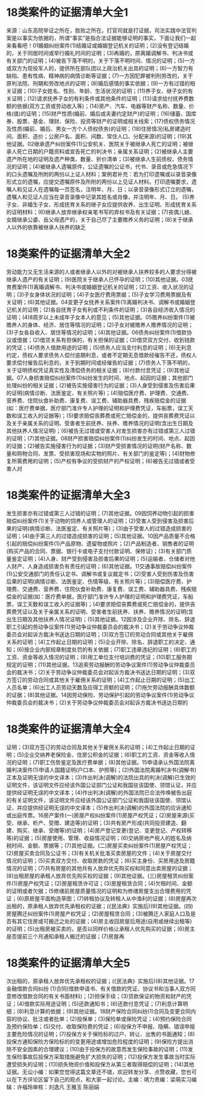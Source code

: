 # 18类案件的证据清单大全1

来源：山东高院举证之所在，胜败之所在。打官司就是打证据，司法实践中法官判案是以事实为依据的，所谓“事实”是指合法证据能够证明的事实，下面让我们一起来看看吧！01婚姻纠纷案件(1)结婚证或婚姻登记机关的证明；(2)没有登记结婚的，关于同居时间或举行婚礼时间的证明；(3)再婚的，原离婚调解书、判决书或有关部门的证明；(4)被告下落不明的，关于下落不明时间、情况的证明；(5)一方或双方为现役军人的，提供所在部队团以上政治机关出具的证明；(6)一方智力有缺陷、患有性病、精神病的病情诊断等证据；(7)一方因犯罪被判刑劳改的，关于原判法院、刑期和劳改地点的证明；(8)婚后感情的事实依据；(9)一方有过错的相关证据；(10)子女姓名、性别、年龄、生活状况的证明；(11)养子女、继子女的有关证明；(12)请求抚养子女的有利条件或其他条件的证明；(13)请求给付抚养费数额的依据(双方工资或劳动收入等)；(14)房产、汽车、电器等财产名称、数量、价格(值)的证明；(15)财产性质(婚前、婚后或夫妻约定财产)的证明；(16)储蓄、国库券、股票、基金、理财、保险、投资等财产的证明或相关线索；(17)债权债务情况及性质(婚前、婚后、男女一方个人债权债务)的证明；(18)住房情况(私房建造时间、面积、造价；公房户名、面积、间数、常住人口、分配来源)的证明；(19)其他证据。02继承遗产纠纷案件(1)公安机关、医院关于被继承人死亡的证明；被继承人死亡日期的户籍资料或宣告死亡的判决书；亲属关系证明；(2)被继承人主要遗产所在地的证明及遗产种类、数量、折价清单；(3)被继承人生前债权、债务情况的证明；(4)被继承人遗嘱原件，公证遗嘱的公证书，代书、录音或危急情况下的口头遗嘱及所附的两份以上证人材料；案例君补充：若为打印遗嘱或以录音录像形式立的遗嘱，应提交遗嘱原件及所附的两份以上见证人材料。打印遗嘱要求，遗嘱人和见证人在遗嘱每一页签名，注明年、月、日；以录音录像形式订立的遗嘱，遗嘱人和见证人应当在录音录像中记录其姓名或肖像，并注明年、月、日。 (5)养子女、非婚生子女、形成抚育关系的继子女应提供收养、出生证明、形成抚育关系的证明材料；(6)继承人放弃继承权亲笔书写的弃权书及有关证据；(7)丧偶儿媳、女婿继承公婆、岳父母遗产的，关于自己尽了主要赡养义务的证明；(8)关于继承人以外的依靠被继承人扶养的缺乏

# 18类案件的证据清单大全2

劳动能力又无生活来源的人或者继承人以外的对被继承人扶养较多的人要求分得被继承人遗产的有关证明；(9)医院关于继承人已怀孕的证明；(10)其他证据。03抚育费案件(1)离婚调解书、判决书或婚姻登记机关的证明；(2)工资、收入状况的证明；(3)子女身体状况的证明；(4)子女医疗费用票据；(5)子女学习费用票据及有关证明；(6)其他证据。04变更子女抚养关系案件(1)离婚判决书、调解书或婚姻登记机关的证明；(2)各自抚育子女有利或不利条件的证明；(3)各自经济收入情况的证明；(4)8周岁以上未成年子女本人的意见；(5)其他证据。05赡养纠纷案件(1)被赡养人的身体、经济、居住等情况的证明；(2)子女对被赡养人赡养情况的证明；(3)子女各自收入、居住等情况的证明；(4)其他证据。06债务纠纷案件(1)借款协议或借据；(2)借贷关系有担保的，有关担保的证据；(3)借贷双方交付、收到钱款的凭证；(4)债务人借款用途的证明；(5)债务人应当支付利息的证明；(6)无利息约定，债权人要求债务人偿付逾期利息，或者不定期无息借款经催告不还，债权人要求偿付催告后利息的，关于到期时间或经催告的证据；(7)债务人下落不明的，关于证明债权凭证真实性及清偿债务的相关证据；(8)付款付息凭证；(9)其他证据。07人身损害赔偿纠纷案件(1)纠纷发生的时间、地点、起因的证据；其他部门处理纠纷的相关证据；(2)被告实施侵害行为的证据；(3)人身受到侵害及伤害后果的证明(病情诊断、法医鉴定、有关照片等)；(4)赔偿医疗费、护理费、交通费、营养费、住院伙食补助费、康复费、误工费、辅助器具费、残疾赔偿金的证据(如：医疗费单据，医疗部门准许专人护理的证明和护理费凭证，车船票，误工天数和误工收入的证据等)；(5)要求赔偿丧葬费或死亡赔偿金的，提供丧葬费凭证以及关于亲属关系的证明、受害者生前抚养、扶养、赡养情况的证明(含出生日期及其他扶养人情况证明)；(6)被告无过错或受害人对发生损害亦有过错或第三人过错的证明；(7)其他证据。08财产损害赔偿纠纷案件(1)纠纷发生的时间、地点、起因的证据；(2)被告实施侵害行为的证据；(3)财产受损害情况的证明(财产名称、数量和购物合同、发票、受损害现场和实物的照片、有关部门的鉴定等)；(4)财物修复所需费用的证明；(5)产权有争议的受损财产的产权证明；(6)被告无过错或者受害人对

# 18类案件的证据清单大全3

发生损害亦有过错或第三人过错的证明；(7)其他证据。09因饲养动物引起的损害赔偿纠纷案件(1)关于动物的饲养人或管理人的证明；(2)受害人受到侵害及损害后果的证明(病情诊断、法医鉴定、有关照片等)；(3)由于受害人的过错造成损害的证明；(4)由于第三人的过错造成损害的证明；(5)其他证据。10因产品质量不合格引起的赔偿纠纷案件(1)产品原物、遗留物或照片；(2)产品制造者、销售者的证明(购买产品的合同、票据、银行卡或电子支付付款证明、保修证)；(3)有关部门质量鉴定证明；(4)人身、财产受到侵害及损害后果的证明；(5)运输者、仓储者对他人财产、人身造成损害负有责任的证明；(6)其他证据。11交通事故赔偿纠纷案件(1)公安交通部门的责任认定书、调解书或复议裁定书；(2)受害人受到伤害及伤害后果的证明(病情诊断、法医鉴定、伤情等级、有关照片等)；(3)赔偿医疗费、护理费、交通费、营养费、住院伙食补助费、康复费、误工费、辅助器具费、残疾赔偿金的证据(如：医疗费单据，医疗部门准许专人护理的证明和护理费凭证，车船票，误工天数和误工收入的证据等)；(4)要求赔偿丧葬费或死亡赔偿金的，提供丧葬费凭证以及关于亲属关系的证明、受害者生前抚养、扶养、赡养情况的证明(含出生日期及其他扶养人情况证明)；(5)其他证据。12因涉及企业开除、除名、辞退职工引起的劳动争议案件(1)劳动争议仲裁委员会的裁决书；(2)关于劳动争议仲裁委员会对起诉方裁决书送达日期的证明；(3)双方签订的劳动合同或其他关于雇佣关系的证明；(4)工作起止日期的证明；(5)企业开除、除名、辞退职工的决定、通知；(6)按企业内部规章制度处罚的有关依据；(7)职工违章违纪的证明；(8)职工的工资、资金等收入情况的证明；(9)用工单位支付培训费的凭证；(10)职工服务期规定的证明；(11)其他证据。13追索劳动报酬的劳动争议案件(1)劳动争议仲裁委员会的裁决书；(2)关于劳动争议仲裁委员会对起诉方裁决书送达日期的证明；(3)双方签订的劳动合同或其他关于雇佣关系的证明；(4)工作起止日期的证明；(5)出工人员名单；(6)出工人员劳动天数及应得工资额的证明；(7)拖欠劳动报酬具体数额的证据；(8)其他证据。14因劳动保险、劳动保护引起的劳动争议案件(1)劳动争议仲裁委员会的裁决书；(2)关于劳动争议仲裁委员会对起诉方裁决书送达日期的

# 18类案件的证据清单大全4

证明；(3)双方签订的劳动合同及其他关于雇佣关系的证明；(4)工作起止日期的证明；(5)企业交纳养老保险金、住房公积金的证据；(6)职工的工资、资金等收入情况的证明；(7)职工伤势鉴定及医疗费单据；(8)其他证据。15申请承认外国法院离婚判决案件(1)申请人国籍证明(户口本、护照等)；(2)外国法院离婚判决书(调解书)正本及证明无误的中文译本；(3)作出判决(调解)的法院出具的判决(调解)已生效的证明文件，该证明文件应经该外国公证部门公证和我国驻该国使、领馆认证，并应提供经证明无误的中文译本；(4)作出判决(调解)的外国法院已合法传唤被告出庭的有关证明文件，该证明文件应经该外国公证部门公证和我国驻该国使、领馆认证，并应提供经证明无误的中文译本；(5)作出判决(调解)的外国法院的应诉通知或出庭传票。16房产案件(一)房屋产权纠纷案件(1)房屋产权凭证；(2)房屋来源(买受、继承、析产、受赠、建造等)的证明；(3)共有房产形成(共同投资建造、翻建、购买、继承、受赠等)的证明；(4)房产登记变更(登记、变更登记、产权转移等)的证据；(5)房屋使用、管理、收益情况证明；(6)交纳房地产税人的姓名及纳税时间、金额、票据等；(7)其他证据。(二)房屋买卖纠纷案件(1)房屋产权凭证；(2)房屋买卖合同及公证书；(3)有关机关批准买卖房屋的文件；(4)关于房屋交付情况的证明；(5)买卖双方交付、收取房款的凭证；(6)买主身份、买房用途及房籍情况的证明；(7)共有房屋的其他共有人放弃优先购买权和同意出卖房屋的证据；(8)出租房屋的承租人放弃优先购买权的证据；(9)其他证据。(三)房屋租赁纠纷案件(1)房屋产权凭证；(2)房屋租赁许可证；(3)房屋租赁合同；(4)欠租时间、金额的证明或者欠据；(5修缮前房屋质量情况的证明和为修缮房屋支出合理费用的凭证；(6)原房屋平面构造草图；(7)转租协议及转租人从中渔利的证据；(8)房屋再次出租的，原承租人放弃优先承租权的证据；(《民法典》实施后)(9)其他证据。(四)房屋腾迁纠纷案件(1)房屋产权凭证；(2)房屋租赁合同；(3)被腾迁人家庭人口及是否有其它住房或可搬迁之处的证据；(4)房主收回房屋后用途(自用或继续出租等)的证明；(5)出租房被买卖的，是否以同样价格让承租人优先购买的证据；(6)房主是否提前三个月通知承租人搬迁的证据；(7)房屋再

# 18类案件的证据清单大全5

次出租的，原承租人放弃优先承租权的证据；(《民法典》实施后)(8)其他证据。17金融借款合同纠纷 (1)合同(借款申请书、有关借款的凭证、协议书和当事人双方同意修改借款合同的有关书面材料)；(2)担保手续；(3)贷款保证的物资和财产的凭证；(4)借款实际用途证明；(5)还款通知书；(6)还款付息凭证；(7)利息计算明细；(8)利息计算的依据；(9)其他证据。18财产保险合同纠纷(1)合同及变更合同内容的协议、批注或者批单；(2)投保单；(3)保险单或保险凭证；(4)预约保险合同及预约保险单；(5)交付、收取保险费的凭证；(6)投保方不申报、隐瞒、错误申报主要危险情况的证明；(7)投保方关于保险标的过户、转让、出售的书面通知；(8)投保方通知保险方保险标的的变更用途或增加危险程度的证明；(9)保险方提出消除不安全因素的合理建议；(10)由于投保方的故意而发生保险事故的证明；(11)发生保险事故后投保方采取措施避免扩大损失的证明；(12)投保方发生事故当时实际遭受损失的证明；(13)损失物资价值和投保方从第三者取得赔偿的证明；(14)其他证据。无讼小编：如果您觉得这篇文章还不错，欢迎转发分享、点赞收藏，您也可以在下方评论区留下自己的观点，和大家一起讨论。主编：靖力责编：梁萌实习编辑：许福玲审核：刘逸凡 王雅玉 陈丽娟

